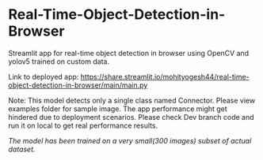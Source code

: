 # Real-Time-Object-Detection-in-Browser
Streamlit app for real-time object detection in browser using OpenCV and yolov5 trained on custom data.

Link to deployed app: https://share.streamlit.io/mohityogesh44/real-time-object-detection-in-browser/main/main.py

Note: This model detects only a single class named Connector. Please view examples folder for sample image. The app performance might get hindered due to deployment scenarios. Please check Dev branch code and run it on local to get real performance results.

*The model has been trained on a very small(300 images) subset of actual dataset.*

